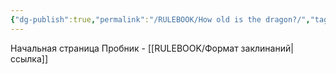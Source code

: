 ```yaml
---
{"dg-publish":true,"permalink":"/RULEBOOK/How old is the dragon?/","tags":["gardenEntry"]}
---
```


Начальная страница
Пробник - [[RULEBOOK/Формат заклинаний\|ссылка]]